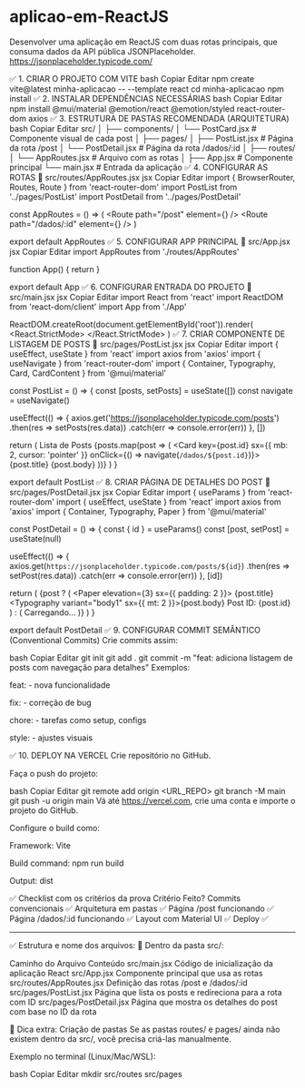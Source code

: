 # aplicao-em-ReactJS
Desenvolver uma aplicação em ReactJS com duas rotas principais, que consuma dados da API pública JSONPlaceholder. https://jsonplaceholder.typicode.com/


✅ 1. CRIAR O PROJETO COM VITE
bash
Copiar
Editar
npm create vite@latest minha-aplicacao -- --template react
cd minha-aplicacao
npm install
✅ 2. INSTALAR DEPENDÊNCIAS NECESSÁRIAS
bash
Copiar
Editar
npm install @mui/material @emotion/react @emotion/styled react-router-dom axios
✅ 3. ESTRUTURA DE PASTAS RECOMENDADA (ARQUITETURA)
bash
Copiar
Editar
src/
│
├── components/
│   └── PostCard.jsx          # Componente visual de cada post
│
├── pages/
│   ├── PostList.jsx          # Página da rota /post
│   └── PostDetail.jsx        # Página da rota /dados/:id
│
├── routes/
│   └── AppRoutes.jsx         # Arquivo com as rotas
│
├── App.jsx                   # Componente principal
└── main.jsx                  # Entrada da aplicação
✅ 4. CONFIGURAR AS ROTAS
📄 src/routes/AppRoutes.jsx
jsx
Copiar
Editar
import { BrowserRouter, Routes, Route } from 'react-router-dom'
import PostList from '../pages/PostList'
import PostDetail from '../pages/PostDetail'

const AppRoutes = () => (
  <BrowserRouter>
    <Routes>
      <Route path="/post" element={<PostList />} />
      <Route path="/dados/:id" element={<PostDetail />} />
    </Routes>
  </BrowserRouter>
)

export default AppRoutes
✅ 5. CONFIGURAR APP PRINCIPAL
📄 src/App.jsx
jsx
Copiar
Editar
import AppRoutes from './routes/AppRoutes'

function App() {
  return <AppRoutes />
}

export default App
✅ 6. CONFIGURAR ENTRADA DO PROJETO
📄 src/main.jsx
jsx
Copiar
Editar
import React from 'react'
import ReactDOM from 'react-dom/client'
import App from './App'

ReactDOM.createRoot(document.getElementById('root')).render(
  <React.StrictMode>
    <App />
  </React.StrictMode>
)
✅ 7. CRIAR COMPONENTE DE LISTAGEM DE POSTS
📄 src/pages/PostList.jsx
jsx
Copiar
Editar
import { useEffect, useState } from 'react'
import axios from 'axios'
import { useNavigate } from 'react-router-dom'
import { Container, Typography, Card, CardContent } from '@mui/material'

const PostList = () => {
  const [posts, setPosts] = useState([])
  const navigate = useNavigate()

  useEffect(() => {
    axios.get('https://jsonplaceholder.typicode.com/posts')
      .then(res => setPosts(res.data))
      .catch(err => console.error(err))
  }, [])

  return (
    <Container>
      <Typography variant="h4" gutterBottom>Lista de Posts</Typography>
      {posts.map(post => (
        <Card key={post.id} sx={{ mb: 2, cursor: 'pointer' }} onClick={() => navigate(`/dados/${post.id}`)}>
          <CardContent>
            <Typography variant="h6">{post.title}</Typography>
            <Typography variant="body2">{post.body}</Typography>
          </CardContent>
        </Card>
      ))}
    </Container>
  )
}

export default PostList
✅ 8. CRIAR PÁGINA DE DETALHES DO POST
📄 src/pages/PostDetail.jsx
jsx
Copiar
Editar
import { useParams } from 'react-router-dom'
import { useEffect, useState } from 'react'
import axios from 'axios'
import { Container, Typography, Paper } from '@mui/material'

const PostDetail = () => {
  const { id } = useParams()
  const [post, setPost] = useState(null)

  useEffect(() => {
    axios.get(`https://jsonplaceholder.typicode.com/posts/${id}`)
      .then(res => setPost(res.data))
      .catch(err => console.error(err))
  }, [id])

  return (
    <Container>
      {post ? (
        <Paper elevation={3} sx={{ padding: 2 }}>
          <Typography variant="h4">{post.title}</Typography>
          <Typography variant="body1" sx={{ mt: 2 }}>{post.body}</Typography>
          <Typography variant="caption">Post ID: {post.id}</Typography>
        </Paper>
      ) : (
        <Typography>Carregando...</Typography>
      )}
    </Container>
  )
}

export default PostDetail
✅ 9. CONFIGURAR COMMIT SEMÂNTICO (Conventional Commits)
Crie commits assim:

bash
Copiar
Editar
git init
git add .
git commit -m "feat: adiciona listagem de posts com navegação para detalhes"
Exemplos:

feat: - nova funcionalidade

fix: - correção de bug

chore: - tarefas como setup, configs

style: - ajustes visuais

✅ 10. DEPLOY NA VERCEL
Crie repositório no GitHub.

Faça o push do projeto:

bash
Copiar
Editar
git remote add origin <URL_REPO>
git branch -M main
git push -u origin main
Vá até https://vercel.com, crie uma conta e importe o projeto do GitHub.

Configure o build como:

Framework: Vite

Build command: npm run build

Output: dist

✅ Checklist com os critérios da prova
Critério	Feito?
Commits convencionais	✅
Arquitetura em pastas	✅
Página /post funcionando	✅
Página /dados/:id funcionando	✅
Layout com Material UI	✅
Deploy	✅

----------------------------------------------------------------------------------------------


✅ Estrutura e nome dos arquivos:
📁 Dentro da pasta src/:

Caminho do Arquivo	Conteúdo
src/main.jsx	Código de inicialização da aplicação React
src/App.jsx	Componente principal que usa as rotas
src/routes/AppRoutes.jsx	Definição das rotas /post e /dados/:id
src/pages/PostList.jsx	Página que lista os posts e redireciona para a rota com ID
src/pages/PostDetail.jsx	Página que mostra os detalhes do post com base no ID da rota

🧠 Dica extra: Criação de pastas
Se as pastas routes/ e pages/ ainda não existem dentro da src/, você precisa criá-las manualmente.

Exemplo no terminal (Linux/Mac/WSL):

bash
Copiar
Editar
mkdir src/routes src/pages
